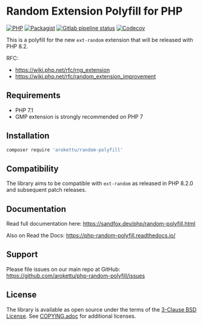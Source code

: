 # Random Extension Polyfill for PHP

[![PHP](https://img.shields.io/packagist/php-v/arokettu/random-polyfill/dev-master.svg?style=flat-square)](https://packagist.org/packages/arokettu/random-polyfill)
[![Packagist](https://img.shields.io/packagist/l/arokettu/random-polyfill.svg?style=flat-square)](https://opensource.org/licenses/BSD-3-Clause)
[![Gitlab pipeline status](https://img.shields.io/gitlab/pipeline/sandfox/php-random-polyfill/master.svg?style=flat-square)](https://gitlab.com/sandfox/php-random-polyfill/-/pipelines)
[![Codecov](https://img.shields.io/codecov/c/gl/sandfox/php-random-polyfill?style=flat-square)](https://codecov.io/gl/sandfox/php-random-polyfill/)

This is a polyfill for the new `ext-random` extension that will be released with PHP 8.2.

RFC:

* https://wiki.php.net/rfc/rng_extension
* https://wiki.php.net/rfc/random_extension_improvement

## Requirements

* PHP 7.1
* GMP extension is strongly recommended on PHP 7

## Installation

```bash
composer require 'arokettu/random-polyfill'
```

## Compatibility

The library aims to be compatible with `ext-random` as released in PHP 8.2.0 and subsequent patch releases.

## Documentation

Read full documentation here: <https://sandfox.dev/php/random-polyfill.html>

Also on Read the Docs: <https://php-random-polyfill.readthedocs.io/>

## Support

Please file issues on our main repo at GitHub: <https://github.com/arokettu/php-random-polyfill/issues>

## License

The library is available as open source under the terms of the [3-Clause BSD License].
See [COPYING.adoc][COPYING] for additional licenses.

[3-Clause BSD License]: https://opensource.org/licenses/BSD-3-Clause
[COPYING]: COPYING.adoc
